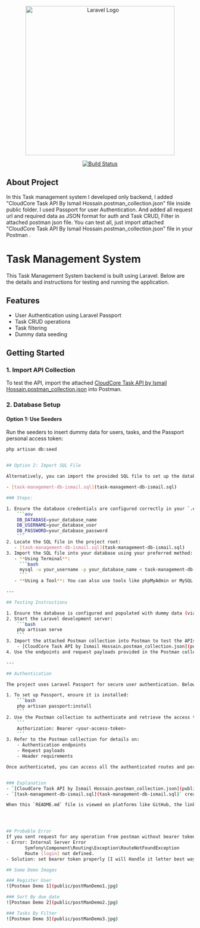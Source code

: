 <p align="center"><a href="https://laravel.com" target="_blank"><img src="https://raw.githubusercontent.com/laravel/art/master/logo-lockup/5%20SVG/2%20CMYK/1%20Full%20Color/laravel-logolockup-cmyk-red.svg" width="400" alt="Laravel Logo"></a></p>

<p align="center">
<a href="https://github.com/ismail306/cloudcore-task_management-with_APIs"><img src="https://github.com/laravel/framework/workflows/tests/badge.svg" alt="Build Status"></a>
</p>

## About Project

In this Task management system I developed only backend, I added "CloudCore Task API By Ismail Hossain.postman_collection.json" file inside public folder.
I used Passport for user Authentication. And added all request url and required data as JSON format for auth and Task CRUD, Filter in attached postman json file.
You can test all, just import attached "CloudCore Task API By Ismail Hossain.postman_collection.json" file in your Postman .

# Task Management System

This Task Management System backend is built using Laravel. Below are the details and instructions for testing and running the application.

## Features
- User Authentication using Laravel Passport
- Task CRUD operations
- Task filtering
- Dummy data seeding

## Getting Started

### 1. Import API Collection
To test the API, import the attached [CloudCore Task API by Ismail Hossain.postman_collection.json](public/CloudCore%20Task%20API%20By%20Ismail%20Hossain.postman_collection.json) into Postman.

### 2. Database Setup

#### Option 1: Use Seeders
Run the seeders to insert dummy data for users, tasks, and the Passport personal access token:
```bash
php artisan db:seed


## Option 2: Import SQL File

Alternatively, you can import the provided SQL file to set up the database:

- [task-management-db-ismail.sql](task-management-db-ismail.sql)

### Steps:

1. Ensure the database credentials are configured correctly in your `.env` file:
    ```env
    DB_DATABASE=your_database_name
    DB_USERNAME=your_database_user
    DB_PASSWORD=your_database_password
    ```
2. Locate the SQL file in the project root:  
   - [task-management-db-ismail.sql](task-management-db-ismail.sql)
3. Import the SQL file into your database using your preferred method:
   - **Using Terminal**:
     ```bash
     mysql -u your_username -p your_database_name < task-management-db-ismail.sql
     ```
   - **Using a Tool**: You can also use tools like phpMyAdmin or MySQL Workbench to import the SQL file.

---

## Testing Instructions

1. Ensure the database is configured and populated with dummy data (via seeders or the SQL file).
2. Start the Laravel development server:
    ```bash
    php artisan serve
    ```
3. Import the attached Postman collection into Postman to test the APIs:
    - [CloudCore Task API by Ismail Hossain.postman_collection.json](public/CloudCore%20Task%20API%20By%20Ismail%20Hossain.postman_collection.json)
4. Use the endpoints and request payloads provided in the Postman collection to test Task CRUD operations and filtering.

---

## Authentication

The project uses Laravel Passport for secure user authentication. Below are the key points:

1. To set up Passport, ensure it is installed:
    ```bash
    php artisan passport:install
    ```
2. Use the Postman collection to authenticate and retrieve the access token. Include the token in the request headers as:
    ```
    Authorization: Bearer <your-access-token>
    ```
3. Refer to the Postman collection for details on:
    - Authentication endpoints
    - Request payloads
    - Header requirements

Once authenticated, you can access all the authenticated routes and perform CRUD operations on tasks.


### Explanation
- `[CloudCore Task API by Ismail Hossain.postman_collection.json](public/CloudCore%20Task%20API%20By%20Ismail%20Hossain.postman_collection.json)` creates a clickable link pointing to the JSON file in the `public` folder.
- `[task-management-db-ismail.sql](task-management-db-ismail.sql)` creates a clickable link to the SQL file in the project root.

When this `README.md` file is viewed on platforms like GitHub, the links will be clickable, allowing users to directly access the files. For local usage, the relative paths will depend on the project structure.




## Probable Error
If you sent request for any operation from postman without bearer token you may got
- Error: Internal Server Error
       Symfony\Component\Routing\Exception\RouteNotFoundException
       Route [login] not defined.
- Solution: set bearer token properly [I will Handle it letter best way]

## Some Demo Images

### Register User
![Postman Demo 1](public/postManDemo1.jpg)

### Sort By due_date
![Postman Demo 2](public/postManDemo2.jpg)

### Tasks By Filter
![Postman Demo 3](public/postManDemo3.jpg)


